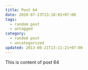 ```yaml
---
title: Post 64
date: 2020-07-23T13:18:01+07:00
tags:
  - random post
  - untagged
category:
  - random post
  - uncategorized
updated: 2013-08-21T13:11:21+07:00
---
```

This is content of post 64